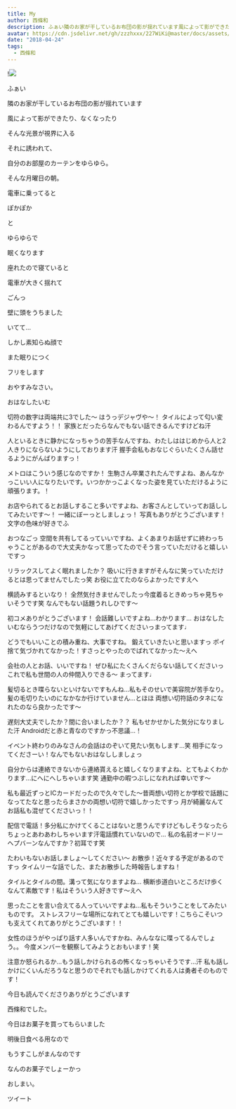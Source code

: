 ```yaml
---
title: My
author: 西條和
description: ふぁい隣のお家が干しているお布団の影が揺れています風によって影ができたり、なくなったりそんな光景が視界に入る...
avatar: https://cdn.jsdelivr.net/gh/zzzhxxx/227WiKi@master/docs/assets/photo/avatar/nagomi.jpg
date: "2018-04-24"
tags:
  - 西條和
---
```


!![](https://cdn.jsdelivr.net/gh/zzzhxxx/227WiKi-image@master/blog-image/nagomi-2018-04-24_1.jpg)






ふぁい
















隣のお家が干しているお布団の影が揺れています









風によって影ができたり、なくなったり









そんな光景が視界に入る









それに誘われて、









自分のお部屋のカーテンをゆらゆら。










そんな月曜日の朝。












電車に乗ってると









ぽかぽか






と








ゆらゆらで






眠くなります









座れたので寝ていると








電車が大きく揺れて










ごんっ









壁に頭をうちました






いてて…









しかし素知らぬ顔で









また眠りにつく










フリをします









おやすみなさい。






おはなしたいむ




切符の数字は両端共に3でした〜
はうっデジャヴや〜！
タイルによって匂い変わるんですよう！！
家族とだったらなんでもない話できるんですけどね汗




人といるときに静かになっちゃうの苦手なんですね、わたしははじめから人と2人きりにならないようにしております汗
握手会私もおなじぐらいたくさん話せるようにがんばりますっ！






メトロはこういう感じなのですか！
生駒さん卒業されたんですよね、あんなかっこいい人になりたいです。いつかかっこよくなった姿を見ていただけるように頑張ります。！





お店やられてるとお話しすること多いですよね、お客さんとしていってお話ししてみたいです〜！
一緒にぼーっとしましょっ！
写真もありがとうございます！文字の色味が好きでふ




おつなごっ
空間を共有してるっていいですね、よくあまりお話せずに終わっちゃうことがあるので大丈夫かなって思ってたのでそう言っていただけると嬉しいですっ





リラックスしてよく眠れましたか？
吸いに行きますがそんなに笑っていただけるとは思ってませんでしたっ笑
お役に立てたのならよかったですえへ




横読みするといなり！
全然気付きませんでしたっ今度着るときめっちゃ見ちゃいそうです笑
なんでもない話題うれしひです〜





初コメありがとうございます！
会話難しいですよね…わかります…
おはなしたいむならうつだけなので気軽にしてあげてくださいっまってます♩






どうでもいいことの積み重ね、大事ですね。
鍛えていきたいと思いますっ
ポイ捨て気づかれてなかった！すさっとやったのでばれてなかった〜えへ




会社の人とお話、いいですね！
ぜひ私にたくさんくだらない話してくださいっこれで私も世間の人の仲間入りできる〜
まってます♩





髪切るとき喋らないといけないですもんね…私もそのせいで美容院が苦手なり。
髪の毛切りたいのになかなか行けていません…とほほ
両想い切符話のタネになれたのなら良かったです〜





遅刻大丈夫でしたか？間に合いましたか？？
私もせかせかした気分になりました汗
Androidだと赤と青なのですかっ不思議…！




イベント終わりのみなさんの会話はのぞいて見たい気もします…笑
相手になってくださーい！なんでもないおはなししましょっ





自分からは連絡できないから連絡貰えると嬉しくなりますよね、とてもよくわかります…にへにへしちゃいます笑
通勤中の暇つぶしになれれば幸いです〜




私も最近ずっとICカードだったので久々でした〜昔両想い切符とか学校で話題になってたなと思ったらまさかの両想い切符で嬉しかったですっ
月が綺麗なんてお話私も混ぜてくださいっ！！




配信で電話！多分私にかけてくることはないと思うんですけどもしそうなったらちょっとあわあわしちゃいます汗電話慣れていないので…
私の名前オードリーヘプバーンなんですか？初耳です笑




たわいもないお話しましょ〜してください〜
お散歩！近々する予定があるのですっ
タイムリーな話でした、またお散歩した時報告しますね！





タイルとタイルの間。溝って気になりますよね…
横断歩道白いところだけ歩くなんて素敵です！私はそういう人好きです〜えへ




思ったことを言い合えてる人っていいですよね…私もそういうことをしてみたいものです。
ストレスフリーな場所になれてとても嬉しいです！こちらこそいつも支えてくれてありがとうございます！！




女性のほうがやっぱり話す人多いんですかね、みんななに喋ってるんでしょう。。
今度メンバーを観察してみようとおもいます！笑




注意か怒られるか…もう話しかけられるの怖くなっちゃいそうです…汗
私も話しかけにくいんだろうなと思うのでそれでも話しかけてくれる人は勇者そのものです！






今日も読んでくださりありがとうございます











西條和でした。






今日はお菓子を買ってもらいました








明後日食べる用なので







もうすこしがまんなのです










なんのお菓子でしょーかっ






おしまい。


ツイート



